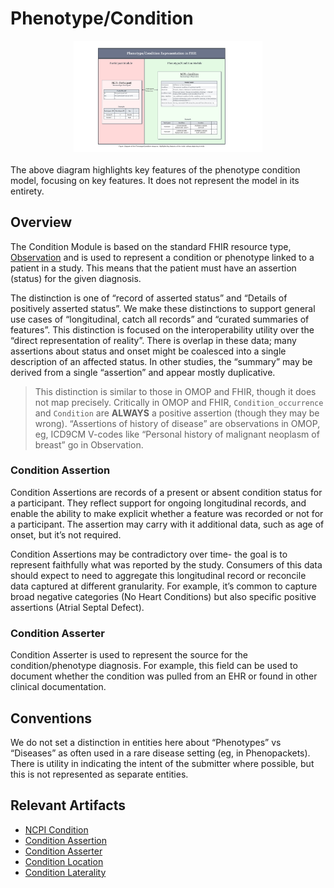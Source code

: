# Phenotype/Condition

<div style="text-align: center;">
    <img style="display: block; margin: 0 auto; margin-bottom: 20px;" width="60%" src="ncpi_phenotype_condition_module.png" alt="Condition Phenotype Model Diagram" />
</div>
The above diagram highlights key features of the phenotype condition model, focusing on key features. It does not represent the model in its entirety.

## Overview

The Condition Module is based on the standard FHIR resource type, [Observation](https://hl7.org/fhir/r4/observation.html) and is used to represent a condition or phenotype linked to a patient in a study. This means that the patient must have an assertion (status) for the given diagnosis. 

The distinction is one of “record of asserted status” and “Details of positively asserted status”. We make these distinctions to support general use cases of “longitudinal, catch all records” and “curated summaries of features”. This distinction is focused on the interoperability utility over the “direct representation of reality”. There is overlap in these data; many assertions about status and onset might be coalesced into a single description of an affected status. In other studies, the “summary” may be derived from a single “assertion” and appear mostly duplicative.

> This distinction is similar to those in OMOP and FHIR, though it does not map precisely. Critically in OMOP and FHIR, `Condition_occurrence` and `Condition` are **ALWAYS** a positive assertion (though they may be wrong). “Assertions of history of disease” are observations in OMOP, eg, ICD9CM V-codes like “Personal history of malignant neoplasm of breast” go in Observation. 

### Condition Assertion
Condition Assertions are records of a present or absent condition status for a participant. They reflect support for ongoing longitudinal records, and enable the ability to make explicit whether a feature was recorded or not for a participant. The assertion may carry with it additional data, such as age of onset, but it’s not required. 

Condition Assertions may be contradictory over time- the goal is to represent faithfully what was reported by the study. Consumers of this data should expect to need to aggregate this longitudinal record or reconcile data captured at different granularity. For example, it’s common to capture broad negative categories (No Heart Conditions) but also specific positive assertions (Atrial Septal Defect).

### Condition Asserter
Condition Asserter is used to represent the source for the condition/phenotype diagnosis. For example, this field can be used to document whether the condition was pulled from an EHR or found in other clinical documentation. 

## Conventions
We do not set a distinction in entities here about “Phenotypes” vs “Diseases” as often used in a rare disease setting (eg, in Phenopackets). There is utility in indicating the intent of the submitter where possible, but this is not represented as separate entities.

## Relevant Artifacts
- [NCPI Condition](StructureDefinition-ncpi-condition.html)
- [Condition Assertion](ValueSet-condition-assertion-vs.html)
- [Condition Asserter](StructureDefinition-condition-asserter.html)
- [Condition Location](StructureDefinition-condition-location.html)
- [Condition Laterality](StructureDefinition-condition-laterality.html)